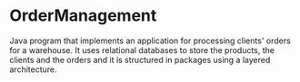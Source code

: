 # OrderManagement
Java program that implements an application for processing clients' orders for a warehouse. It uses relational databases to store the products, the clients and the orders and it is structured in packages using a layered architecture.
